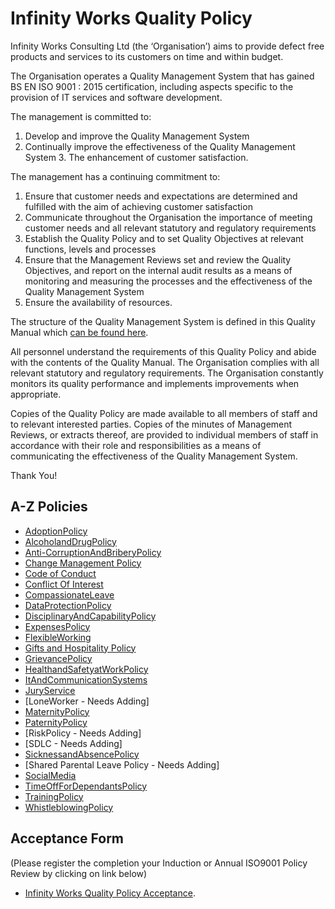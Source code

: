 # Infinity Works Quality Policy

Infinity Works Consulting Ltd (the ‘Organisation’) aims to provide defect free products and services to its customers on time and within budget. 
 
The Organisation operates a Quality Management System that has gained BS EN ISO 9001 : 2015 certification, including aspects specific to the provision of IT services and software development. 
 
The management is committed to: 
 
1.	Develop and improve the Quality Management System 
2.	Continually improve the effectiveness of the Quality Management System 3. The enhancement of customer satisfaction. 
 
The management has a continuing commitment to: 
 
1.	Ensure that customer needs and expectations are determined and fulfilled with the aim of achieving customer satisfaction 
2.	Communicate throughout the Organisation the importance of meeting customer needs and all relevant statutory and regulatory requirements 
3.	Establish the Quality Policy and to set Quality Objectives at relevant functions, levels and processes 
4.	Ensure that the Management Reviews set and review the Quality Objectives, and report on the internal audit results as a means of monitoring and measuring the processes and the effectiveness of the Quality Management System 
5.	Ensure the availability of resources. 
 
The structure of the Quality Management System is defined in this Quality Manual which [can be found here](https://drive.google.com/open?id=0BykM4n_obVe5LXpESXNLZC1icWc). 
 
All personnel understand the requirements of this Quality Policy and abide with the contents of the Quality Manual.  The Organisation complies with all relevant statutory and regulatory requirements.  The Organisation constantly monitors its quality performance and implements improvements when appropriate. 
 
Copies of the Quality Policy are made available to all members of staff and to relevant interested parties.  Copies of the minutes of Management Reviews, or extracts thereof, are provided to individual members of staff in accordance with their role and responsibilities as a means of communicating the effectiveness of the Quality Management System. 

Thank You!

## A-Z Policies ##

- [AdoptionPolicy](AdoptionPolicy)
- [AlcoholandDrugPolicy](AlcoholandDrugPolicy)
- [Anti-CorruptionAndBriberyPolicy](Anti-CorruptionAndBriberyPolicy)
- [Change Management Policy](ChangeManagement%20Policy)
- [Code of Conduct](code-of-conduct)
- [Conflict Of Interest](conflict-of-interest)
- [CompassionateLeave](Compassionate%20Leave%20Policy)
- [DataProtectionPolicy](DataProtectionPolicy)
- [DisciplinaryAndCapabilityPolicy](DisciplinaryAndCapabilityPolicy)
- [ExpensesPolicy](Expenses%20Policy)
- [FlexibleWorking](FlexibleWorking)
- [Gifts and Hospitality Policy](Gifts%20and%20Hospitality)
- [GrievancePolicy](GrievancePolicy)
- [HealthandSafetyatWorkPolicy](HealthandSafetyatWorkPolicy)
- [ItAndCommunicationSystems](ItAndCommunicationSystems)
- [JuryService](JuryServicePolicy)
- [LoneWorker  - Needs Adding]
- [MaternityPolicy](MaternityPolicy)
- [PaternityPolicy](PaternityPolicy)
- [RiskPolicy  - Needs Adding]
- [SDLC - Needs Adding]
- [SicknessandAbsencePolicy](SicknessandAbsencePolicy)
- [Shared Parental Leave Policy  - Needs Adding]
- [SocialMedia](SocialMedia)
- [TimeOffForDependantsPolicy](TimeOffForDependantsPolicy)
- [TrainingPolicy](TrainingPolicy)
- [WhistleblowingPolicy](WhistleblowingPolicy)

## Acceptance Form 
(Please register the completion your Induction or Annual ISO9001 Policy Review by clicking on link below)

- [Infinity Works Quality Policy Acceptance](https://docs.google.com/forms/d/e/1FAIpQLSdKhzOxwAoO4OSKSnmSx0_lj9Il-BiCR9dgtIVhTzya8TL2fw/viewform). 
